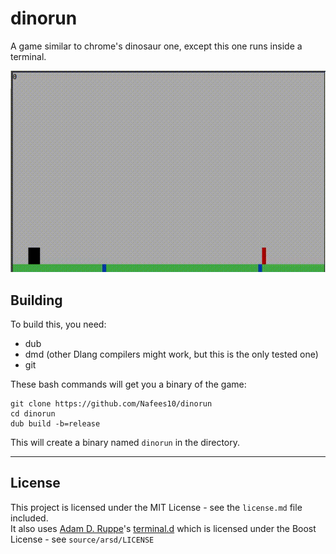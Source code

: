 # dinorun
A game similar to chrome's dinosaur one, except this one runs inside a terminal.  
  
![Screenshot](screen.gif)

## Building
To build this, you need:

* dub
* dmd (other Dlang compilers might work, but this is the only tested one)
* git

These bash commands will get you a binary of the game:  
```
git clone https://github.com/Nafees10/dinorun
cd dinorun
dub build -b=release
```
This will create a binary named `dinorun` in the directory.

---

## License
This project is licensed under the MIT License - see the `license.md` file included.  
It also uses [Adam D. Ruppe](https://github.com/adamdruppe)'s [terminal.d](https://github.com/adamdruppe/arsd/blob/master/terminal.d) which is licensed under the Boost License - see `source/arsd/LICENSE`
